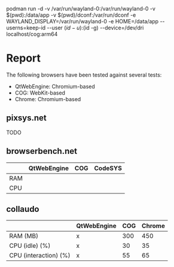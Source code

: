 

podman run -d -v /var/run/wayland-0:/var/run/wayland-0 -v $(pwd):/data/app -v $(pwd)/dconf:/var/run/dconf -e WAYLAND_DISPLAY=/var/run/wayland-0 -e HOME=/data/app --userns=keep-id --user $(id -u):$(id -g) --device=/dev/dri localhost/cog:arm64

# Report
The following browsers have been tested against several tests:
- QtWebEngine: Chromium-based
- COG: WebKit-based
- Chrome: Chromium-based

## pixsys.net
TODO

## browserbench.net
||QtWebEngine|COG|CodeSYS|
|-|-|-|-|
|RAM|||
|CPU|||

## collaudo
||QtWebEngine|COG|Chrome|
|-|-|-|-|
|RAM (MB)|x|300|450|
|CPU (idle) (%)|x|30|35|
|CPU (interaction) (%)|x|55|65|